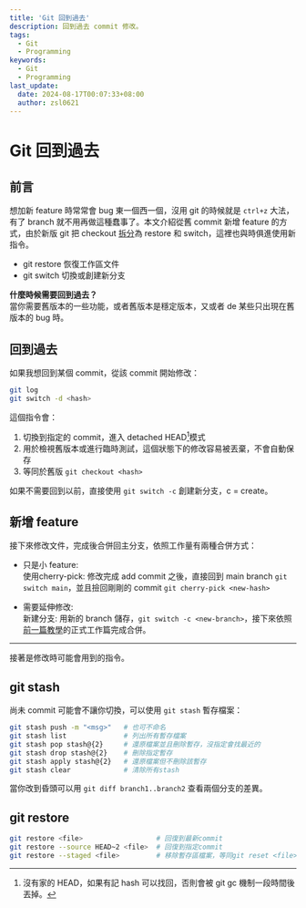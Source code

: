 ```yaml
---
title: 'Git 回到過去'
description: 回到過去 commit 修改。
tags:
  - Git
  - Programming
keywords:
  - Git
  - Programming
last_update:
  date: 2024-08-17T00:07:33+08:00
  author: zsl0621
---
```


# Git 回到過去
## 前言
想加新 feature 時常常會 bug 東一個西一個，沒用 git 的時候就是 `ctrl+z` 大法，有了 branch 就不用再做這種蠢事了。本文介紹從舊 commit 新增 feature 的方式，由於新版 git 把 checkout [拆分](https://dwye.dev/post/git-checkout-switch-restore/)為 restore 和 switch，這裡也與時俱進使用新指令。

- git restore 恢復工作區文件
- git switch 切換或創建新分支

**什麼時候需要回到過去？**  
當你需要舊版本的一些功能，或者舊版本是穩定版本，又或者 de 某些只出現在舊版本的 bug 時。

## 回到過去
如果我想回到某個 commit，從該 commit 開始修改：

```sh
git log
git switch -d <hash>
```

這個指令會：
1. 切換到指定的 commit，進入 detached HEAD[^1]模式
2. 用於檢視舊版本或進行臨時測試，這個狀態下的修改容易被丟棄，不會自動保存
4. 等同於舊版 `git checkout <hash>`

如果不需要回到以前，直接使用 `git switch -c` 創建新分支，c = create。

[^1]: 沒有家的 HEAD，如果有記 hash 可以找回，否則會被 git gc 機制一段時間後丟掉。

## 新增 feature
接下來修改文件，完成後合併回主分支，依照工作量有兩種合併方式：

- 只是小 feature:  
使用cherry-pick: 修改完成 add commit 之後，直接回到 main branch `git switch main`，並且撿回剛剛的 commit `git cherry-pick <new-hash>`

- 需要延伸修改:  
新建分支: 用新的 branch 儲存，`git switch -c <new-branch>`，接下來依照[前一篇教學](/docs/git/git-intro#檔案狀態可先跳過)的正式工作篇完成合併。



---

接著是修改時可能會用到的指令。

## git stash



尚未 commit 可能會不讓你切換，可以使用 `git stash` 暫存檔案：

```sh
git stash push -m "<msg>"   # 也可不命名
git stash list              # 列出所有暫存檔案
git stash pop stash@{2}     # 還原檔案並且刪除暫存，沒指定會找最近的
git stash drop stash@{2}    # 刪除指定暫存
git stash apply stash@{2}   # 還原檔案但不刪除該暫存
git stash clear             # 清除所有stash
```

當你改到昏頭可以用 `git diff branch1..branch2` 查看兩個分支的差異。

## git restore

```sh
git restore <file>                  # 回復到最新commit
git restore --source HEAD~2 <file>  # 回復到指定commit
git restore --staged <file>         # 移除暫存區檔案，等同git reset <file>
```

